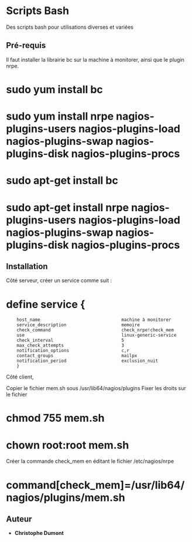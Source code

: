 # Scripts Bash

Des scripts bash pour utilisations diverses et variées 

## Pré-requis 

Il faut installer la librairie bc sur la machine à monitorer, ainsi que le plugin nrpe. 

# sudo yum install bc
# sudo yum install nrpe nagios-plugins-users nagios-plugins-load nagios-plugins-swap nagios-plugins-disk nagios-plugins-procs

# sudo apt-get install bc
# sudo apt-get install nrpe nagios-plugins-users nagios-plugins-load nagios-plugins-swap nagios-plugins-disk nagios-plugins-procs

## Installation

Côté serveur, créer un service comme suit : 

# define service {
        host_name                               machine à monitorer
        service_description                     memoire
        check_command                           check_nrpe!check_mem
        use                                     linux-generic-service
        check_interval                          5
        max_check_attempts                      3
        notification_options                    c,r
        contact_groups                          mailpx
        notification_period                     exclusion_nuit
        }

Côté client, 

Copier le fichier mem.sh sous /usr/lib64/nagios/plugins
Fixer les droits sur le fichier 

# chmod 755 mem.sh
# chown root:root mem.sh

Créer la commande check_mem en éditant le fichier /etc/nagios/nrpe

# command[check_mem]=/usr/lib64/nagios/plugins/mem.sh

## Auteur

* **Christophe Dumont** 
